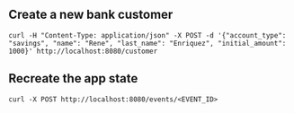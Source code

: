 ## Create a new bank customer

```
curl -H "Content-Type: application/json" -X POST -d '{"account_type": "savings", "name": "Rene", "last_name": "Enriquez", "initial_amount": 1000}' http://localhost:8080/customer
```


## Recreate the app state

```
curl -X POST http://localhost:8080/events/<EVENT_ID>
```
